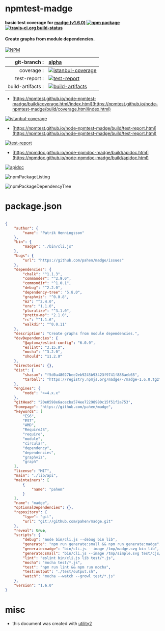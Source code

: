 # npmtest-madge

#### basic test coverage for  [madge (v1.6.0)](https://github.com/pahen/madge)  [![npm package](https://img.shields.io/npm/v/npmtest-madge.svg?style=flat-square)](https://www.npmjs.org/package/npmtest-madge) [![travis-ci.org build-status](https://api.travis-ci.org/npmtest/node-npmtest-madge.svg)](https://travis-ci.org/npmtest/node-npmtest-madge)

#### Create graphs from module dependencies.

[![NPM](https://nodei.co/npm/madge.png?downloads=true&downloadRank=true&stars=true)](https://www.npmjs.com/package/madge)

| git-branch : | [alpha](https://github.com/npmtest/node-npmtest-madge/tree/alpha)|
|--:|:--|
| coverage : | [![istanbul-coverage](https://npmtest.github.io/node-npmtest-madge/build/coverage.badge.svg)](https://npmtest.github.io/node-npmtest-madge/build/coverage.html/index.html)|
| test-report : | [![test-report](https://npmtest.github.io/node-npmtest-madge/build/test-report.badge.svg)](https://npmtest.github.io/node-npmtest-madge/build/test-report.html)|
| build-artifacts : | [![build-artifacts](https://npmtest.github.io/node-npmtest-madge/glyphicons_144_folder_open.png)](https://github.com/npmtest/node-npmtest-madge/tree/gh-pages/build)|

- [https://npmtest.github.io/node-npmtest-madge/build/coverage.html/index.html](https://npmtest.github.io/node-npmtest-madge/build/coverage.html/index.html)

[![istanbul-coverage](https://npmtest.github.io/node-npmtest-madge/build/screenCapture.buildCi.browser.%252Ftmp%252Fbuild%252Fcoverage.lib.html.png)](https://npmtest.github.io/node-npmtest-madge/build/coverage.html/index.html)

- [https://npmtest.github.io/node-npmtest-madge/build/test-report.html](https://npmtest.github.io/node-npmtest-madge/build/test-report.html)

[![test-report](https://npmtest.github.io/node-npmtest-madge/build/screenCapture.buildCi.browser.%252Ftmp%252Fbuild%252Ftest-report.html.png)](https://npmtest.github.io/node-npmtest-madge/build/test-report.html)

- [https://npmdoc.github.io/node-npmdoc-madge/build/apidoc.html](https://npmdoc.github.io/node-npmdoc-madge/build/apidoc.html)

[![apidoc](https://npmdoc.github.io/node-npmdoc-madge/build/screenCapture.buildCi.browser.%252Ftmp%252Fbuild%252Fapidoc.html.png)](https://npmdoc.github.io/node-npmdoc-madge/build/apidoc.html)

![npmPackageListing](https://npmtest.github.io/node-npmtest-madge/build/screenCapture.npmPackageListing.svg)

![npmPackageDependencyTree](https://npmtest.github.io/node-npmtest-madge/build/screenCapture.npmPackageDependencyTree.svg)



# package.json

```json

{
    "author": {
        "name": "Patrik Henningsson"
    },
    "bin": {
        "madge": "./bin/cli.js"
    },
    "bugs": {
        "url": "https://github.com/pahen/madge/issues"
    },
    "dependencies": {
        "chalk": "^1.1.3",
        "commander": "^2.9.0",
        "commondir": "^1.0.1",
        "debug": "^2.2.0",
        "dependency-tree": "5.8.0",
        "graphviz": "^0.0.8",
        "mz": "^2.4.0",
        "ora": "1.1.0",
        "pluralize": "^3.1.0",
        "pretty-ms": "2.1.0",
        "rc": "^1.1.6",
        "walkdir": "^0.0.11"
    },
    "description": "Create graphs from module dependencies.",
    "devDependencies": {
        "@aptoma/eslint-config": "6.0.0",
        "eslint": "3.15.0",
        "mocha": "^3.2.0",
        "should": "11.2.0"
    },
    "directories": {},
    "dist": {
        "shasum": "f5d0a48027bee2eb9245b93423f9741f888aeb65",
        "tarball": "https://registry.npmjs.org/madge/-/madge-1.6.0.tgz"
    },
    "engines": {
        "node": ">=4.x.x"
    },
    "gitHead": "20e0598e6acecba574ee72298980c15f51f2a753",
    "homepage": "https://github.com/pahen/madge",
    "keywords": [
        "ES6",
        "ES7",
        "AMD",
        "RequireJS",
        "require",
        "module",
        "circular",
        "dependency",
        "dependencies",
        "graphviz",
        "graph"
    ],
    "license": "MIT",
    "main": "./lib/api",
    "maintainers": [
        {
            "name": "pahen"
        }
    ],
    "name": "madge",
    "optionalDependencies": {},
    "repository": {
        "type": "git",
        "url": "git://github.com/pahen/madge.git"
    },
    "reveal": true,
    "scripts": {
        "debug": "node bin/cli.js --debug bin lib",
        "generate": "npm run generate:small && npm run generate:madge",
        "generate:madge": "bin/cli.js --image /tmp/madge.svg bin lib",
        "generate:small": "bin/cli.js --image /tmp/simple.svg test/cjs/circular/a.js",
        "lint": "eslint bin/cli.js lib test/*.js",
        "mocha": "mocha test/*.js",
        "test": "npm run lint && npm run mocha",
        "test:output": "./test/output.sh",
        "watch": "mocha --watch --growl test/*.js"
    },
    "version": "1.6.0"
}
```



# misc
- this document was created with [utility2](https://github.com/kaizhu256/node-utility2)
